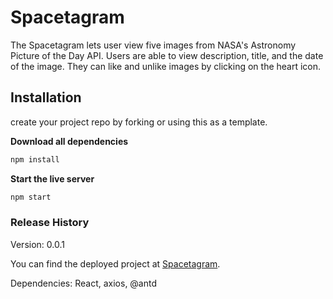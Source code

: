 # Spacetagram

The Spacetagram lets user view five images from NASA's Astronomy Picture of the Day API. Users are able to view description, title, and the date of the image. They can like and unlike images by clicking on the heart icon.

## Installation

create your project repo by forking or using this as a template.

**Download all dependencies**

```bash
npm install
```

**Start the live server**

```bash
npm start
```

### Release History

Version: 0.0.1

You can find the deployed project at [Spacetagram](https://spacetagram-nasa-api.netlify.app).

Dependencies: React, axios, @antd
